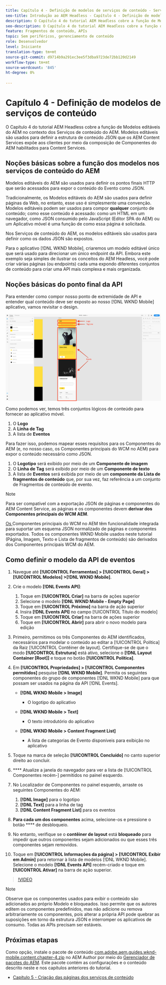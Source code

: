 ```yaml
---
title: Capítulo 4 - Definição de modelos de serviços de conteúdo - Serviços de conteúdo
seo-title: Introdução ao AEM Headless - Capítulo 4 - Definição de modelos de serviços de conteúdo
description: O Capítulo 4 do tutorial AEM Headless cobre a função de Modelos editáveis do AEM no contexto dos Serviços de conteúdo do AEM. Modelos editáveis são usados para definir a estrutura de conteúdo JSON que os AEM Content Services irão expor.
seo-description: O Capítulo 4 do tutorial AEM Headless cobre a função de Modelos editáveis do AEM no contexto dos Serviços de conteúdo do AEM. Modelos editáveis são usados para definir a estrutura de conteúdo JSON que os AEM Content Services irão expor.
feature: Fragmentos de conteúdo, APIs
topic: Sem periféricos, gerenciamento de conteúdo
role: Desenvolvedor
level: Iniciante
translation-type: tm+mt
source-git-commit: d9714b9a291ec3ee5f3dba9723de72bb120d2149
workflow-type: tm+mt
source-wordcount: '845'
ht-degree: 0%

---
```



# Capítulo 4 - Definição de modelos de serviços de conteúdo

O Capítulo 4 do tutorial AEM Headless cobre a função de Modelos editáveis do AEM no contexto dos Serviços de conteúdo do AEM. Modelos editáveis são usados para definir a estrutura de conteúdo JSON que os AEM Content Services expõe aos clientes por meio da composição de Componentes do AEM habilitados para Content Services.

## Noções básicas sobre a função dos modelos nos serviços de conteúdo do AEM

Modelos editáveis do AEM são usados para definir os pontos finais HTTP que serão acessados para expor o conteúdo do Evento como JSON.

Tradicionalmente, os Modelos editáveis do AEM são usados para definir páginas da Web, no entanto, esse uso é simplesmente uma convenção. Modelos editáveis podem ser usados para compor **qualquer** conjunto de conteúdo; como esse conteúdo é acessado: como um HTML em um navegador, como JSON consumido pelo JavaScript (Editor SPA do AEM) ou um Aplicativo móvel é uma função de como essa página é solicitada.

Nos Serviços de conteúdo do AEM, os modelos editáveis são usados para definir como os dados JSON são expostos.

Para o aplicativo [!DNL WKND Mobile], criaremos um modelo editável único que será usado para direcionar um único endpoint da API. Embora este exemplo seja simples de ilustrar os conceitos do AEM Headless, você pode criar várias páginas (ou endpoints) cada uma expondo diferentes conjuntos de conteúdo para criar uma API mais complexa e mais organizada.

## Noções básicas do ponto final da API

Para entender como compor nosso ponto de extremidade de API e entender qual conteúdo deve ser exposto ao nosso [!DNL WKND Mobile] aplicativo, vamos revisitar o design.

![Decomposição da página da API Eventos](./assets/chapter-4/design-to-component-mapping.png)

Como podemos ver, temos três conjuntos lógicos de conteúdo para fornecer ao aplicativo móvel.

1. O **Logo**
2. A **Linha de Tag**
3. A lista de **Eventos**

Para fazer isso, podemos mapear esses requisitos para os Componentes do AEM (e, no nosso caso, os Componentes principais do WCM no AEM) para expor o conteúdo necessário como JSON.

1. O **Logotipo** será exibido por meio de um **Componente de imagem**
2. O **Linha de Tag** será exibido por meio de um **Componente de texto**
3. A lista de **Eventos** será exibida por meio de um **componente da Lista de fragmentos de conteúdo** que, por sua vez, faz referência a um conjunto de Fragmentos de conteúdo de evento.

>[!NOTE]
>
>Para ser compatível com a exportação JSON de páginas e componentes do AEM Content Service, as páginas e os componentes devem **derivar dos Componentes principais do WCM AEM**.
>
>[Os ](https://github.com/Adobe-Marketing-Cloud/aem-core-wcm-components) Componentes principais do WCM no AEM têm funcionalidade integrada para suportar um esquema JSON normalizado de páginas e componentes exportados. Todos os componentes WKND Mobile usados neste tutorial (Página, Imagem, Texto e Lista de fragmentos de conteúdo) são derivados dos Componentes principais WCM do AEM.

## Como definir o modelo da API de eventos

1. Navegue até **[!UICONTROL Ferramentas] > [!UICONTROL Geral] > [!UICONTROL Modelos] >[!DNL WKND Mobile]**.

1. Crie o modelo **[!DNL Events API]**:

   1. Toque em **[!UICONTROL Criar]** na barra de ações superior
   1. Selecione o modelo **[!DNL WKND Mobile - Empty Page]**
   1. Toque em **[!UICONTROL Próximo]** na barra de ação superior
   1. Insira **[!DNL Events API]** no campo [!UICONTROL Título do modelo]
   1. Toque em **[!UICONTROL Criar]** na barra de ações superior
   1. Toque em **[!UICONTROL Abrir]** para abrir o novo modelo para edição

1. Primeiro, permitimos os três Componentes do AEM identificados, necessários para modelar o conteúdo ao editar a [!UICONTROL Política] da Raiz [!UICONTROL Contêiner de layout]. Certifique-se de que o modo **[!UICONTROL Estrutura]** está ativo, selecione o **[!DNL Layout Container \[Root\]]** e toque no botão **[!UICONTROL Política]**.
1. Em **[!UICONTROL Propriedades] > [!UICONTROL Componentes permitidos]** pesquise **[!DNL WKND Mobile]**. Permita os seguintes componentes do grupo de componentes [!DNL WKND Mobile] para que possam ser usados na página da API [!DNL Events].

   * **[!DNL WKND Mobile > Image]**

      * O logotipo do aplicativo
   * **[!DNL WKND Mobile > Text]**

      * O texto introdutório do aplicativo
   * **[!DNL WKND Mobile > Content Fragment List]**

      * A lista de categorias de Evento disponíveis para exibição no aplicativo



1. Toque na marca de seleção **[!UICONTROL Concluído]** no canto superior direito ao concluir.
1. **** Atualize a janela do navegador para ver a lista de  [!UICONTROL Componentes recém-] permitidos no painel esquerdo.
1. No Localizador de Componentes no painel esquerdo, arraste os seguintes Componentes do AEM:
   1. **[!DNL Image]** para o logotipo
   2. **[!DNL Text]** para a linha de tag
   3. **[!DNL Content Fragment List]** para os eventos
1. **Para cada um dos componentes** acima, selecione-os e pressione o botão  **** de desbloqueio.
1. No entanto, verifique se o **contêiner de layout** está **bloqueado** para impedir que outros componentes sejam adicionados ou que esses três componentes sejam removidos.
1. Toque em **[!UICONTROL Informações da página] > [!UICONTROL Exibir em Admin]** para retornar à lista de modelos [!DNL WKND Mobile]. Selecione o modelo **[!DNL Events API]** recém-criado e toque em **[!UICONTROL Ativar]** na barra de ação superior.

>[!VIDEO](https://video.tv.adobe.com/v/28342/?quality=12&learn=on)

>[!NOTE]
>
> Observe que os componentes usados para exibir o conteúdo são adicionados ao próprio Modelo e bloqueados. Isso permite que os autores editem os componentes predefinidos, mas não adicione ou remova arbitrariamente os componentes, pois alterar a própria API pode quebrar as suposições em torno da estrutura JSON e interromper os aplicativos de consumo. Todas as APIs precisam ser estáveis.

## Próximas etapas

Como opção, instale o pacote de conteúdo [com.adobe.aem.guides.wknd-mobile.content.chapter-4.zip](https://github.com/adobe/aem-guides-wknd-mobile/releases/latest) no AEM Author por meio do [Gerenciador de pacotes do AEM](http://localhost:4502/crx/packmgr/index.jsp). Este pacote contém as configurações e o conteúdo descrito neste e nos capítulos anteriores do tutorial.

* [Capítulo 5 - Criação das páginas dos serviços de conteúdo](./chapter-5.md)
